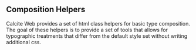 ## Composition Helpers
Calcite Web provides a set of html class helpers for basic type composition. The goal of these helpers is to provide a set of tools that allows for typographic treatments that differ from the default style set without writing additional css.